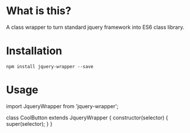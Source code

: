 # What is this?

A class wrapper to turn standard jquery framework into ES6 class library.

# Installation

`npm install jquery-wrapper --save`

# Usage

import JqueryWrapper from 'jquery-wrapper';

class CoolButton extends JqueryWrapper {
    constructor(selector) {
        super(selector);
    }
}